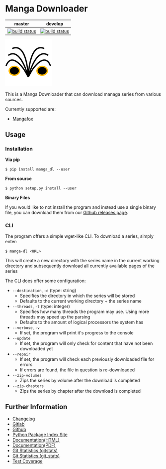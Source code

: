 # Manga Downloader
|master|develop|
|:---:|:---:|
|[![build status](https://gitlab.namibsun.net/namboy94/manga-downloader/badges/master/build.svg)](https://gitlab.namibsun.net/namboy94/manga-downloader/commits/master)|[![build status](https://gitlab.namibsun.net/namboy94/manga-downloader/badges/develop/build.svg)](https://gitlab.namibsun.net/namboy94/manga-downloader/commits/develop)|

![Logo](manga_dl/resources/images/logo-readme.png "Logo")

This is a Manga Downloader that can download managa series from various sources.

Currently supported are:

 * [Mangafox](http://mangafox.me)

## Usage

### Installation

**Via pip**

    $ pip install manga_dl --user

**From source**

    $ python setup.py install --user

**Binary Files**

If you would like to not install the program and instead use a single binary
file, you can download them from our [Github releases page](https://github.com/namboy94/manga-downloader/releases).

### CLI

The program offers a simple wget-like CLI. To download a series, simply enter:
    
    $ manga-dl <URL>
    
This will create a new directory with the series name in the current working
directory and subsequently download all currently available pages of the series

The CLI does offer some configuration:

* ```--destination```, ```-d``` (type: string)
  - Specifies the directory in which the series will be stored
  - Defaults to the current working directory + the series name
* ```--threads```, ```-t``` (type: integer)
  - Specifies how many threads the program may use. Using more threads may speed up the parsing
  - Defaults to the amount of logical processors the system has
* ```--verbose```, ```-v```
  - If set, the program will print it's progress to the console
* ```--update```
  - If set, the program will only check for content that have not been downloaded yet
* ```--repair```
  - If set, the program will check each previously downloaded file for errors
  - If errors are found, the file in question is re-downloaded
* ```--zip-volumes```
  - Zips the series by volume after the download is completed
* ```--zip-chapters```
  - Zips the series by chapter after the download is completed

## Further Information

* [Changelog](https://gitlab.namibsun.net/namboy94/manga-downloader/raw/master/CHANGELOG)
* [Gitlab](https://gitlab.namibsun.net/namboy94/manga-downloader)
* [Github](https://github.com/namboy94/manga-downloader)
* [Python Package Index Site](https://pypi.python.org/pypi/manga_dl)
* [Documentation(HTML)](https://docs.namibsun.net/html_docs/manga-downloader/index.html)
* [Documentation(PDF)](https://docs.namibsun.net/pdf_docs/manga-downloader.pdf)
* [Git Statistics (gitstats)](https://gitstats.namibsun.net/gitstats/manga-downloader/index.html)
* [Git Statistics (git_stats)](https://gitstats.namibsun.net/git_stats/manga-downloader/index.html)
* [Test Coverage](https://coverage.namibsun.net/manga-downloader/index.html)
